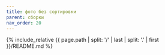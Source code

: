 ```yaml
---
title: фото без сортировки
parent: сборки
nav_order: 20
---
```

{% include_relative {{ page.path | split: '/' | last | split: '.' | first }}/README.md %}


